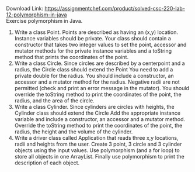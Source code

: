 Download Link: https://assignmentchef.com/product/solved-csc-220-lab-12-polymorphism-in-java
<br>
Exercise polymorphism in Java.

<ol>

 <li>Write a class Point. Points are described as having an (x,y) location. Instance variables should be private. Your class should contain a constructor that takes two integer values to set the point, accessor and mutator methods for the private instance variables and a toString method that prints the coordinates of the point.</li>

 <li>Write a class Circle. Since circles are described by a centerpoint and a radius, the Circle class should extend the Point You need to add a private double for the radius. You should include a constructor, an accessor and a mutator method for the radius. Negative radii are not permitted (check and print an error message in the mutator). You should override the toString method to print the coordinates of the point, the radius, and the area of the circle.</li>

 <li>Write a class Cylinder. Since cylinders are circles with heights, the Cylinder class should extend the Circle Add the appropriate instance variable and include a constructor, an accessor and a mutator method. Override the toString method to print the coordinates of the point, the radius, the height and the volume of the cylinder.</li>

 <li>Write a driver class called Application that reads three x,y locations, radii and heights from the user. Create 3 point, 3 circle and 3 cylinder objects using the input values. Use polymorphism (and a for loop) to store all objects in one ArrayList. Finally use polymorphism to print the description of each object.</li>

</ol>